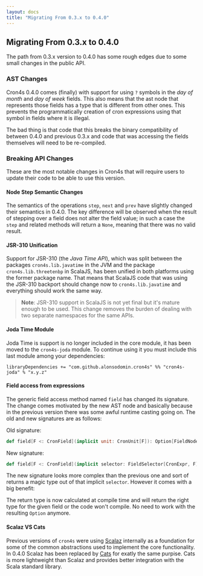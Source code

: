 ```yaml
---
layout: docs
title: "Migrating From 0.3.x to 0.4.0"
---
```


## Migrating From 0.3.x to 0.4.0

The path from 0.3.x version to 0.4.0 has some rough edges due to some small changes in the public API.
 
### AST Changes

Cron4s 0.4.0 comes (finally) with support for using `?` symbols in the _day of month_ and _day of week_ fields. This
 also means that the ast node that represents those fields has a type that is different from other ones. This prevents
 the programmatically creation of cron expressions using that symbol in fields where it is illegal.
 
The bad thing is that code that this breaks the binary compatibility of between 0.4.0 and previous 0.3.x and code that
 was accessing the fields themselves will need to be re-compiled.
 
### Breaking API Changes

These are the most notable changes in Cron4s that will require users to update their code to be able to use this version.

#### Node Step Semantic Changes

The semantics of the operations `step`, `next` and `prev` have slightly changed their semantics in 0.4.0. The key
 difference will be observed when the result of stepping over a field does not alter the field value; in such a case
 the `step` and related methods will return a `None`, meaning that there was no valid result.

#### JSR-310 Unification

Support for JSR-310 (the _Java Time API_), which was split between the packages `cron4s.lib.javatime` in the JVM and
 the package `cron4s.lib.threetenbp` in ScalaJS, has been unified in both platforms using the former package name.
 That means that ScalaJS code that was using the JSR-310 backport should change now to `cron4s.lib.javatime` and
 everything should work the same way.
 
> **Note**: JSR-310 support in ScalaJS is not yet final but it's mature enough to be used. This change removes the
burden of dealing with two separate namespaces for the same APIs.

#### Joda Time Module

Joda Time is support is no longer included in the core module, it has been moved to the `cron4s-joda` module. To 
 continue using it you must include this last module among your dependencies:
 
```
libraryDependencies += "com.github.alonsodomin.cron4s" %% "cron4s-joda" % "x.y.z"
```

#### Field access from expressions

The generic field access method named `field` has changed its signature. The change comes motivated by the new AST node
 and basically because in the previous version there was some awful runtime casting going on. The old and new signatures
 are as follows:
 
Old signature:

```scala
def field[F <: CronField](implicit unit: CronUnit[F]): Option[FieldNode[F]]
```

New signature:

```scala
def field[F <: CronField](implicit selector: FieldSelector[CronExpr, F]): selector.Out[F]
```

The new signature looks more complex than the previous one and sort of returns a magic type out of that implicit `selector`.
 However it comes with a big benefit:
 
The return type is now calculated at compile time and will return the right type for the given field or the code won't 
 compile. No need to work with the resulting `Option` anymore.
 
#### Scalaz VS Cats

Previous versions of `cron4s` were using [Scalaz](http://www.scalaz.org) internally as a foundation for some of the
 common abstractions used to implement the core functionality. In 0.4.0 Scalaz has been replaced by
 [Cats](http://www.typelevel.org/cats) for exatly the same purpise. Cats is more lightweight than Scalaz and provides
 better integration with the Scala standard library.